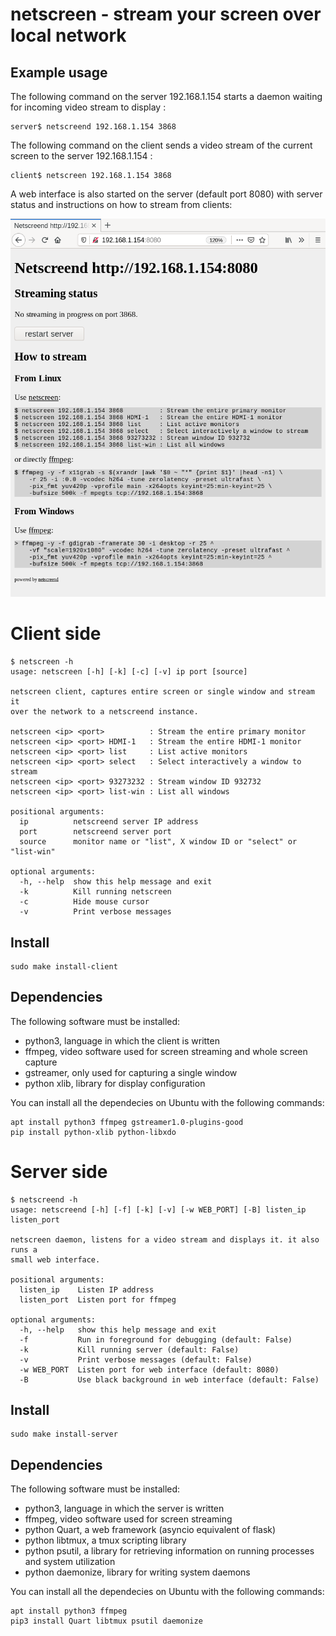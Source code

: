 # netscreen - stream your screen over local network

## Example usage

The following command on the server 192.168.1.154 starts a daemon waiting for incoming video stream to display :

```
server$ netscreend 192.168.1.154 3868
```

The following command on the client sends a video stream of the current screen to the server 192.168.1.154 :
```
client$ netscreen 192.168.1.154 3868
```

A web interface is also started on the server (default port 8080) with server status and instructions on how to stream from clients:

![netscreend web server](/demo/netscreend_web.png?raw=true "netscreend web server")

# Client side

```
$ netscreen -h
usage: netscreen [-h] [-k] [-c] [-v] ip port [source]

netscreen client, captures entire screen or single window and stream it
over the network to a netscreend instance.

netscreen <ip> <port>          : Stream the entire primary monitor
netscreen <ip> <port> HDMI-1   : Stream the entire HDMI-1 monitor
netscreen <ip> <port> list     : List active monitors
netscreen <ip> <port> select   : Select interactively a window to stream
netscreen <ip> <port> 93273232 : Stream window ID 932732
netscreen <ip> <port> list-win : List all windows

positional arguments:
  ip          netscreend server IP address
  port        netscreend server port
  source      monitor name or "list", X window ID or "select" or "list-win"

optional arguments:
  -h, --help  show this help message and exit
  -k          Kill running netscreen
  -c          Hide mouse cursor
  -v          Print verbose messages
```

## Install

```
sudo make install-client
```

## Dependencies

The following software must be installed:
* python3, language in which the client is written
* ffmpeg, video software used for screen streaming and whole screen capture
* gstreamer, only used for capturing a single window
* python xlib, library for display configuration

You can install all the dependecies on Ubuntu with the following commands:
```
apt install python3 ffmpeg gstreamer1.0-plugins-good
pip install python-xlib python-libxdo
```

# Server side

```
$ netscreend -h
usage: netscreend [-h] [-f] [-k] [-v] [-w WEB_PORT] [-B] listen_ip listen_port

netscreen daemon, listens for a video stream and displays it. it also runs a
small web interface.

positional arguments:
  listen_ip    Listen IP address
  listen_port  Listen port for ffmpeg

optional arguments:
  -h, --help   show this help message and exit
  -f           Run in foreground for debugging (default: False)
  -k           Kill running server (default: False)
  -v           Print verbose messages (default: False)
  -w WEB_PORT  Listen port for web interface (default: 8080)
  -B           Use black background in web interface (default: False)
```

## Install

```
sudo make install-server
```

## Dependencies

The following software must be installed:
* python3, language in which the server is written
* ffmpeg, video software used for screen streaming
* python Quart, a web framework (asyncio equivalent of flask)
* python libtmux, a tmux scripting library
* python psutil, a library for retrieving information on running processes and system utilization
* python daemonize, library for writing system daemons

You can install all the dependecies on Ubuntu with the following commands:
```
apt install python3 ffmpeg
pip3 install Quart libtmux psutil daemonize
```
